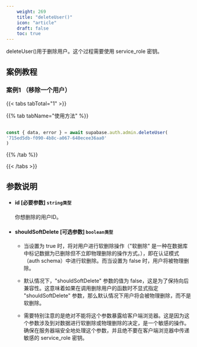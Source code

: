 ```yaml
---
    weight: 269
    title: "deleteUser()"
    icon: "article"
    draft: false
    toc: true
---
```



deleteUser()用于删除用户。这个过程需要使用 service_role 密钥。

## 案例教程

### 案例1 （移除一个用户）

{{< tabs tabTotal="1" >}}


{{% tab tabName="使用方法" %}}



  ```ts
                                                                                
const { data, error } = await supabase.auth.admin.deleteUser(
  '715ed5db-f090-4b8c-a067-640ecee36aa0'
)
  ```



{{% /tab %}}

{{< /tabs >}}



## 参数说明


<ul className="method-list-group">
  
<li className="method-list-item">
  <h4 className="method-list-item-label">
    <span className="method-list-item-label-name">
      id
    </span>
    <span className="method-list-item-label-badge required">
      [必要参数]
    </span>
    <span className="method-list-item-validation">
      <code>string类型</code>
    </span>
  </h4>
  <div class="method-list-item-description">

你想删除的用户ID。

  </div>
  
</li>


<li className="method-list-item">
  <h4 className="method-list-item-label">
    <span className="method-list-item-label-name">
      shouldSoftDelete
    </span>
    <span className="method-list-item-label-badge required">
      [可选参数]
    </span>
    <span className="method-list-item-validation">
      <code>boolean类型</code>
    </span>
  </h4>
  <div class="method-list-item-description">

* 当设置为 true 时，将对用户进行软删除操作（"软删除" 是一种在数据库中标记数据为已删除但不立即物理删除的操作方式。），即在认证模式（auth schema）中进行软删除。而当设置为 false 时，用户将被物理删除。
* 默认情况下，"shouldSoftDelete" 参数的值为 false，这是为了保持向后兼容性。这意味着如果在调用删除用户的函数时不显式指定 "shouldSoftDelete" 参数，那么默认情况下用户将会被物理删除，而不是软删除。
* 需要特别注意的是绝对不能将这个参数暴露给客户端浏览器。这是因为这个参数涉及到对数据进行软删除或物理删除的决定，是一个敏感的操作。确保在服务器端安全地处理这个参数，并且绝不要在客户端浏览器中传递敏感的 service_role 密钥。


  </div>
  
</li>

</ul>


